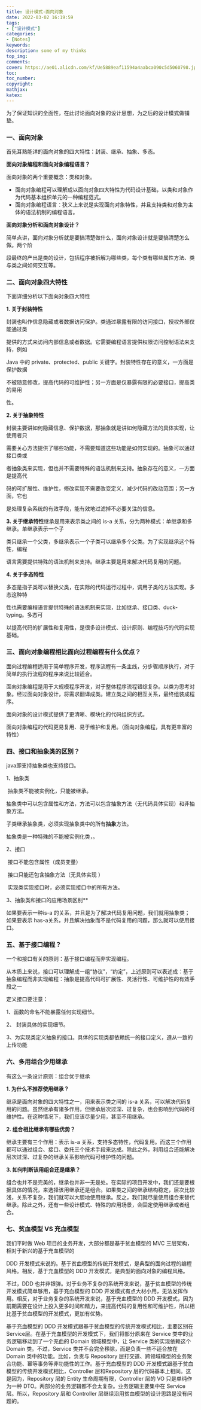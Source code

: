 ```yaml
---
title: 设计模式-面向对象
date: 2022-03-02 16:19:59
tags: 
- ["设计模式"]
categories: 
- [Notes]
keywords:
description: some of my thinks
top_img: 
comments: 
cover: https://ae01.alicdn.com/kf/Ue5889eaf11594a4aabca090c5d5060798.jpg
toc:  
toc_number:
copyright:
mathjax:
katex:
---
```


为了保证知识的全面性，在此讨论面向对象的设计思想，为之后的设计模式做铺垫。



### 一、面向对象

首先耳熟能详的面向对象的四大特性：封装、继承、抽象、多态。

**面向对象编程和面向对象编程语言？**

面向对象的两个重要概念：类和对象。

- 面向对象编程可以理解成以面向对象四大特性为代码设计基础，以类和对象作为代码基本组织单元的一种编程范式。
- 面向对象编程语言：狭义上来说是实现面向对象特性，并且支持类和对象为主体的语法机制的编程语言。

**面向对象分析和面向对象设计？**

简单点讲，面向对象分析就是要搞清楚做什么，面向对象设计就是要搞清楚怎么做。两个阶

段最终的产出是类的设计，包括程序被拆解为哪些类，每个类有哪些属性方法、类与类之间如何交互等。

### 二、面向对象四大特性

下面详细分析以下面向对象四大特性

**1. 关于封装特性**

封装也叫作信息隐藏或者数据访问保护。类通过暴露有限的访问接口，授权外部仅能通过类

提供的方式来访问内部信息或者数据。它需要编程语言提供权限访问控制语法来支持，例如

Java 中的 private、protected、public 关键字。封装特性存在的意义，一方面是保护数据

不被随意修改，提高代码的可维护性；另一方面是仅暴露有限的必要接口，提高类的易用

性。

**2. 关于抽象特性**

封装主要讲如何隐藏信息、保护数据，那抽象就是讲如何隐藏方法的具体实现，让使用者只

需要关心方法提供了哪些功能，不需要知道这些功能是如何实现的。抽象可以通过接口类或

者抽象类来实现，但也并不需要特殊的语法机制来支持。抽象存在的意义，一方面是提高代

码的可扩展性、维护性，修改实现不需要改变定义，减少代码的改动范围；另一方面，它也

是处理复杂系统的有效手段，能有效地过滤掉不必要关注的信息。

**3. 关于继承特性**继承是用来表示类之间的 is-a 关系，分为两种模式：单继承和多继承。单继承表示一个子

类只继承一个父类，多继承表示一个子类可以继承多个父类。为了实现继承这个特性，编程

语言需要提供特殊的语法机制来支持。继承主要是用来解决代码复用的问题。

**4. 关于多态特性**

多态是指子类可以替换父类，在实际的代码运行过程中，调用子类的方法实现。多态这种特

性也需要编程语言提供特殊的语法机制来实现，比如继承、接口类、duck-typing。多态可

以提高代码的扩展性和复用性，是很多设计模式、设计原则、编程技巧的代码实现基础。

### 三、**面向对象编程相比面向过程编程有什么优点？**

面向过程编程适用于简单程序开发，程序流程有一条主线，分步骤顺序执行，对于简单的执行流程的程序来说比较适合。

面向对象编程是用于大规模程序开发，对于整体程序流程错综复杂。以类为思考对象。经过面向对象设计，将需求翻译成类。建立类之间的相互关系，最终组装成程序。

面向对象的设计模式提供了更清晰、模块化的代码组织方式。

面向对象编程的代码更易复用、易于维护和复用。（面向对象编程，具有更丰富的特性）

###  四、接口和抽象类的区别？

java即支持抽象类也支持接口。

1、抽象类

​	抽象类不能被实例化，只能被继承。

​	抽象类中可以包含属性和方法，方法可以包含抽象方法（无代码具体实现）和非抽象方法。

​	子类继承抽象类，必须实现抽象类中的所有**抽象**方法。

抽象类是一种特殊的不能被实例化类，。



2、接口 

​	接口不能包含属性（成员变量）

​	接口只能还包含抽象方法（无具体实现 ）

​	实现类实现接口时，必须实现接口中的所有方法。

3、抽象类和接口的应用场景区别**

如果要表示一种is-a 的关系，并且是为了解决代码复用问题，我们就用抽象类；如果要表示 has-a关系，并且解决抽象而不是代码复用的问题，那么就可以使用接口。

### 五、基于接口编程？

一个和接口有关的原则：基于接口编程而非实现编程。

​	从本质上来说，接口可以理解成一组“协议”，“约定”，上述原则可以表述成：基于抽象编程而非实现编程：抽象是提高代码可扩展性、灵活行性、可维护性的有效手段之一

 定义接口要注意：

1、函数的命名不能暴露任何实现细节。 

2、 封装具体的实现细节。 

3、为实现类定义抽象的接口。具体的实现类都依赖统一的接口定义，遵从一致的上传功能

### 六、多用组合少用继承

有这么一条设计原则：组合优于继承

 

**1. 为什么不推荐使用继承？**

继承是面向对象的四大特性之一，用来表示类之间的 is-a 关系，可以解决代码复用的问题。虽然继承有诸多作用，但继承层次过深、过复杂，也会影响到代码的可维护性。在这种情况下，我们应该尽量少用，甚至不用继承。



**2. 组合相比继承有哪些优势？**

继承主要有三个作用：表示 is-a 关系，支持多态特性，代码复用。而这三个作用都可以通过组合、接口、委托三个技术手段来达成。除此之外，利用组合还能解决层次过深、过复杂的继承关系影响代码可维护性的问题。



**3. 如何判断该用组合还是继承？**

 组合也并不是完美的，继承也并非一无是处。在实际的项目开发中，我们还是要根据具体的情况，来选择该用继承还是组合。如果类之间的继承结构稳定，层次比较浅，关系不复杂，我们就可以大胆地使用继承。反之，我们就尽量使用组合来替代继承。除此之外，还有一些设计模式、特殊的应用场景，会固定使用继承或者组合。



### 七、**贫血模型** **VS** **充血模型**  

我们平时做 Web 项目的业务开发，大部分都是基于贫血模型的 MVC 三层架构， 相对于新兴的基于充血模型的

DDD 开发模式来说的。基于贫血模型的传统开发模式，是典型的面向过程的编程风格。相反，基于充血模型的 DDD 开发模式，是典型的面向对象的编程风格。

不过，DDD 也并非银弹。对于业务不复杂的系统开发来说，基于贫血模型的传统开发模式简单够用，基于充血模型的 DDD 开发模式有点大材小用，无法发挥作用。相反，对于业务复杂的系统开发来说，基于充血模型的 DDD 开发模式，因为前期需要在设计上投入更多时间和精力，来提高代码的复用性和可维护性，所以相比基于贫血模型的开发模式，更加有优势。

基于充血模型的 DDD 开发模式跟基于贫血模型的传统开发模式相比，主要区别在 Service层。在基于充血模型的开发模式下，我们将部分原来在 Service 类中的业务逻辑移动到了一个充血的 Domain 领域模型中，让 Service 类的实现依赖这个 Domain 类。不过，Service 类并不会完全移除，而是负责一些不适合放在 Domain 类中的功能。比如，负责与 Repository 层打交道、跨领域模型的业务聚合功能、幂等事务等非功能性的工作。基于充血模型的 DDD 开发模式跟基于贫血模型的传统开发模式相比，Controller 层和Repository 层的代码基本上相同。这是因为，Repository 层的 Entity 生命周期有限，Controller 层的 VO 只是单纯作为一种 DTO。两部分的业务逻辑都不会太复杂。业务逻辑主要集中在 Service 层。所以，Repository 层和 Controller 层继续沿用贫血模型的设计思路是没有问题的。

